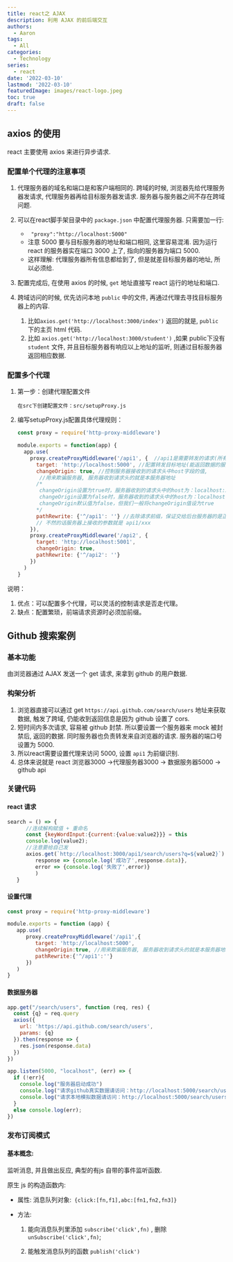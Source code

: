 ```yaml
---
title: react之 AJAX
description: 利用 AJAX 的前后端交互
authors:
  - Aaron
tags:
  - All
categories:
  - Technology
series:
  - react
date: '2022-03-10'
lastmod: '2022-03-10'
featuredImage: images/react-logo.jpeg
toc: true
draft: false
---
```


## axios 的使用

react 主要使用 axios 来进行异步请求.

### 配置单个代理的注意事项

1. 代理服务器的域名和端口是和客户端相同的. 跨域的时候, 浏览器先给代理服务器发请求, 代理服务器再给目标服务器发请求. 服务器与服务器之间不存在跨域问题.

2. 可以在react脚手架目录中的 `package.json` 中配置代理服务器.  只需要加一行:
   - ` "proxy":"http://localhost:5000"`
   - 注意 5000 要与目标服务器的地址和端口相同, 这里容易混淆. 因为运行 react 的服务器实在端口 3000 上了, 指向的服务器为端口 5000. 
   - 这样理解: 代理服务器所有信息都给到了, 但是就差目标服务器的地址, 所以必须给.
3. 配置完成后, 在使用 axios 的时候, `get` 地址直接写 react 运行的地址和端口.
4. 跨域访问的时候, 优先访问本地 `public` 中的文件, 再通过代理去寻找目标服务器上的内容.
   1. 比如`axios.get('http://localhost:3000/index')` 返回的就是, `public` 下的主页 html 代码.
   2. 比如 `axios.get('http://localhost:3000/student')` ,如果 public下没有 `student` 文件, 并且目标服务器有响应以上地址的监听, 则通过目标服务器返回相应数据.

### 配置多个代理

1. 第一步：创建代理配置文件

   ```
   在src下创建配置文件：src/setupProxy.js
   ```

2. 编写setupProxy.js配置具体代理规则：

   ```js
   const proxy = require('http-proxy-middleware')
   
   module.exports = function(app) {
     app.use(
       proxy.createProxyMiddleware('/api1', {  //api1是需要转发的请求(所有带有/api1前缀的请求都会转发给5000)
         target: 'http://localhost:5000', //配置转发目标地址(能返回数据的服务器地址)
         changeOrigin: true, //控制服务器接收到的请求头中host字段的值,
          //用来欺骗服务器, 服务器收到请求头的就是本服务器地址
         /*
          changeOrigin设置为true时，服务器收到的请求头中的host为：localhost:5000
          changeOrigin设置为false时，服务器收到的请求头中的host为：localhost:3000
          changeOrigin默认值为false，但我们一般将changeOrigin值设为true
         */
         pathRewrite: {'^/api1': ''} //去除请求前缀，保证交给后台服务器的是正常请求地址(必须配置)
         // 不然的话服务器上接收的参数就是 api1/xxx
       }),
       proxy.createProxyMiddleware('/api2', { 
         target: 'http://localhost:5001',
         changeOrigin: true,
         pathRewrite: {'^/api2': ''}
       })
     )
   }
   ```

说明：

1. 优点：可以配置多个代理，可以灵活的控制请求是否走代理。
2. 缺点：配置繁琐，前端请求资源时必须加前缀。

## Github 搜索案例

### 基本功能

由浏览器通过 AJAX 发送一个 get 请求, 来拿到 github 的用户数据.

### 构架分析

1. 浏览器直接可以通过 get `https://api.github.com/search/users` 地址来获取数据, 触发了跨域, 仍能收到返回信息是因为 github 设置了 cors. 
2. 短时间内多次请求, 容易被 github 封禁. 所以要设置一个服务器来 mock 被封禁后, 返回的数据. 同时服务器也负责转发来自浏览器的请求. 服务器的端口号设置为 5000.
3. 所以react需要设置代理来访问 5000, 设置 `api1` 为前缀识别.
4. 总体来说就是 react 浏览器3000 ->代理服务器3000 -> 数据服务器5000 -> github api

### 关键代码

#### react 请求

```js
search = () => {
      //连续解构赋值 + 重命名
      const {keyWordInput:{current:{value:value2}}} = this
      console.log(value2);
      //注意要给自己发
      axios.get(`http://localhost:3000/api1/search/users?q=${value2}`).then(
         response => {console.log('成功了',response.data)},
         error => {console.log('失败了',error)}
         )
   }
```



#### 设置代理

```js
const proxy = require('http-proxy-middleware')

module.exports = function (app) {
   app.use(
      proxy.createProxyMiddleware('/api1',{
         target: 'http://localhost:5000',
         changeOrigin:true, //用来欺骗服务器, 服务器收到请求头的就是本服务器地址
         pathRewrite:{'^/api1':''}
      })
   )
}
```



#### 数据服务器

```javascript
app.get("/search/users", function (req, res) {
  const {q} = req.query
  axios({
    url: 'https://api.github.com/search/users',
    params: {q}
  }).then(response => {
    res.json(response.data)
  })
})

app.listen(5000, "localhost", (err) => {
  if (!err){
  	console.log("服务器启动成功")
  	console.log("请求github真实数据请访问：http://localhost:5000/search/users")
  	console.log("请求本地模拟数据请访问：http://localhost:5000/search/users2")
  } 
  else console.log(err);
})
```

### 发布订阅模式

#### 基本概念:

监听消息, 并且做出反应, 典型的有js 自带的事件监听函数.

原生 js 的构造函数内:

- 属性: 消息队列对象:` {click:[fn,f1],abc:[fn1,fn2,fn3]}`

- 方法: 	
	
	1. 能向消息队列里添加 `subscribe('click',fn)` , 删除 `unSubscribe('click',fn)`; 
	
	2. 能触发消息队列的函数 `publish('click')`
#### 

  

